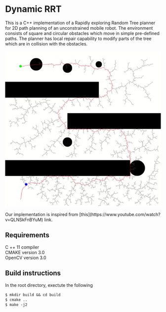 # Dynamic RRT

This is a C++ implementation of a Rapidly exploring Random Tree planner for 2D path planning of an unconstrained mobile robot. The environment consists of square and circular obstacles which move in simple pre-defined paths. The planner has local repair capability to modify parts of the tree which are in collision with the obstacles.
<p align="center">
  <img src="https://github.com/SubramanianKrish/dynamic-rrt/blob/main/maze_map.gif?raw=true" alt="Maze Map"/>
</p>
Our implementation is inspired from [this](https://www.youtube.com/watch?v=QLNSkFnBYuM) link.

## Requirements
C ++ 11 compiler  
CMAKE version 3.0  
OpenCV version 3.0  

## Build instructions
In the root directory, exectute the following
```
$ mkdir build && cd build
$ cmake ..
$ make -j2
```
